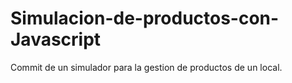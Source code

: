 # Simulacion-de-productos-con-Javascript
Commit de un simulador para la gestion de productos de un local. 
